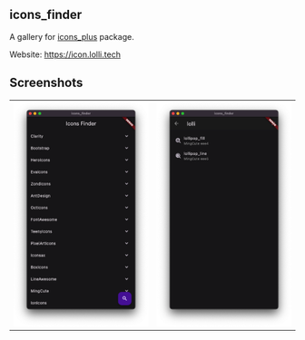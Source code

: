 ## icons_finder

A gallery for [icons_plus](https://pub.dev/packages/icons_plus) package.

Website: https://icon.lolli.tech

## Screenshots
<table>
<tr>
    <td>
      <img src="/assets/home.png">
    </td>
    <td>
      <img src="/assets/search.png">
    </td>
</tr>
</table>
